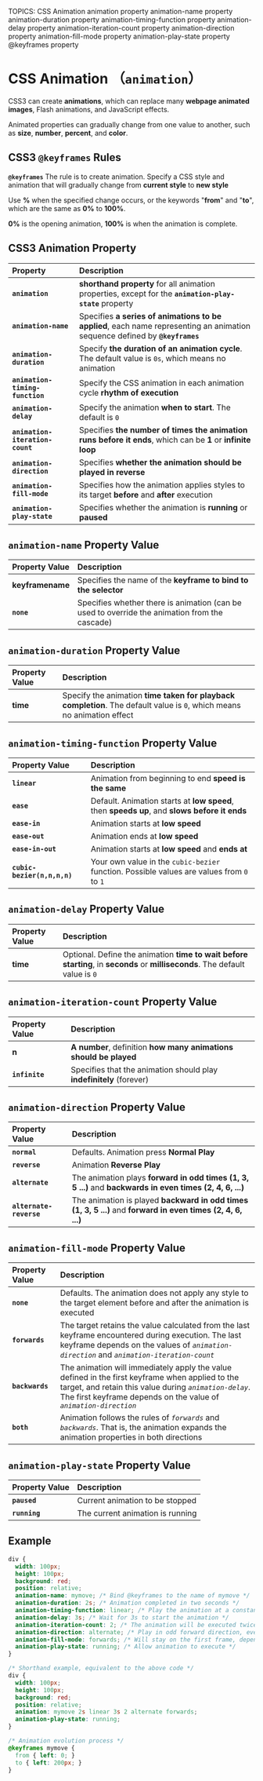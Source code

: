 TOPICS: CSS Animation
        animation property
        animation-name property
        animation-duration property
        animation-timing-function property
        animation-delay property
        animation-iteration-count property
        animation-direction property
        animation-fill-mode property
        animation-play-state property
        @keyframes property

# CSS Animation （`animation`）

CSS3 can create **animations**, which can replace many **webpage animated images**, Flash animations,
and JavaScript effects.

Animated properties can gradually change from one value to another, such as **size**, **number**,
**percent**, and **color**.

## CSS3 `@keyframes` Rules

**`@keyframes`** The rule is to create animation. Specify a CSS style and animation that will
gradually change from **current style** to **new style**

Use **%** when the specified change occurs, or the keywords "**from**" and "**to**", which are the
same as **0%** to **100%**.

**0%** is the opening animation, **100%** is when the animation is complete.

## CSS3 Animation Property

| Property | Description |
| :--- | :--- |
| **`animation`** | **shorthand property** for all animation properties, except for the **`animation-play-state`** property |
| **`animation-name`** | Specifies **a series of animations to be applied**, each name representing an animation sequence defined by **`@keyframes`** |
| **`animation-duration`** | Specify **the duration of an animation cycle**. The default value is `0s`, which means no animation |
| **`animation-timing-function`** | Specify the CSS animation in each animation cycle **rhythm of execution** |
| **`animation-delay`** | Specify the animation **when to start**. The default is `0` |
| **`animation-iteration-count`** | Specifies **the number of times the animation runs before it ends**, which can be **1** or **infinite loop** |
| **`animation-direction`** | Specifies **whether the animation should be played in reverse** |
| **`animation-fill-mode`** | Specifies how the animation applies styles to its target **before** and **after** execution |
| **`animation-play-state`** | Specifies whether the animation is **running** or **paused** |

## `animation-name` Property Value

| Property Value | Description |
| :--- | :--- |
| **keyframename** | Specifies the name of the **keyframe to bind to the selector** |
| **`none`** | Specifies whether there is animation (can be used to override the animation from the cascade) |

## `animation-duration` Property Value

| Property Value | Description |
| :--- | :--- |
| **time** | Specify the animation **time taken for playback completion**. The default value is `0`, which means no animation effect |

## `animation-timing-function` Property Value

| Property Value | Description |
| :--- | :--- |
| **`linear`** | Animation from beginning to end **speed is the same** |
| **`ease`** | Default. Animation starts at **low speed**, then **speeds up**, and **slows before it ends** |
| **`ease-in`** | Animation starts at **low speed** |
| **`ease-out`** | Animation ends at **low speed** |
| **`ease-in-out`** | Animation starts at **low speed** and **ends at** |
| **`cubic-bezier(n,n,n,n)`** | Your own value in the `cubic-bezier` function. Possible values are values from `0` to `1` |

## `animation-delay` Property Value

| Property Value | Description |
| :--- | :--- |
| **time** | Optional. Define the animation **time to wait before starting**, in **seconds** or **milliseconds**. The default value is `0` |

## `animation-iteration-count` Property Value

| Property Value | Description |
| :--- | :--- |
| **n** | **A number**, definition **how many animations should be played** |
| **`infinite`** | Specifies that the animation should play **indefinitely** (forever) |

## `animation-direction` Property Value

| Property Value | Description |
| :--- | :--- |
| **`normal`** | Defaults. Animation press **Normal Play** |
| **`reverse`** | Animation **Reverse Play** |
| **`alternate`** | The animation plays **forward in odd times (1, 3, 5 ...)** and **backwards in even times (2, 4, 6, ...)** |
| **`alternate-reverse`** | The animation is played **backward in odd times (1, 3, 5 ...)** and **forward in even times (2, 4, 6, ...)** |

## `animation-fill-mode` Property Value

| Property Value | Description |
| :--- | :--- |
| **`none`** | Defaults. The animation does not apply any style to the target element before and after the animation is executed |
| **`forwards`** | The target retains the value calculated from the last keyframe encountered during execution. The last keyframe depends on the values of *`animation-direction`* and *`animation-iteration-count`* |
| **`backwards`** | The animation will immediately apply the value defined in the first keyframe when applied to the target, and retain this value during *`animation-delay`*. The first keyframe depends on the value of *`animation-direction`* |
| **`both`** | Animation follows the rules of *`forwards`* and *`backwards`*. That is, the animation expands the animation properties in both directions |

## `animation-play-state` Property Value

| Property Value | Description |
| :--- | :--- |
| **`paused`** | Current animation to be stopped |
| **`running`** | The current animation is running |

## Example

```css
div {
  width: 100px;
  height: 100px;
  background: red;
  position: relative;
  animation-name: mymove; /* Bind @keyframes to the name of mymove */
  animation-duration: 2s; /* Animation completed in two seconds */
  animation-timing-function: linear; /* Play the animation at a constant speed */
  animation-delay: 3s; /* Wait for 3s to start the animation */
  animation-iteration-count: 2; /* The animation will be executed twice */
  animation-direction: alternate; /* Play in odd forward direction, even in reverse */
  animation-fill-mode: forwards; /* Will stay on the first frame, depending on the values of the animation-iteration-count and animation-direction properties */
  animation-play-state: running; /* Allow animation to execute */
}

/* Shorthand example, equivalent to the above code */
div {
  width: 100px;
  height: 100px;
  background: red;
  position: relative;
  animation: mymove 2s linear 3s 2 alternate forwards;
  animation-play-state: running;
}

/* Animation evolution process */
@keyframes mymove {
  from { left: 0; }
  to { left: 200px; }
}
```
